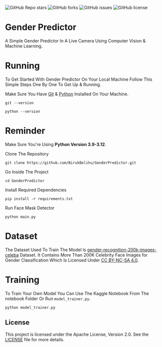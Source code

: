 ![GitHub Repo stars](https://img.shields.io/github/stars/BirukBelihu/FaceMaskDetector)
![GitHub forks](https://img.shields.io/github/forks/BirukBelihu/FaceMaskDetector)
![GitHub issues](https://img.shields.io/github/issues/BirukBelihu/FaceMaskDetector)
![GitHub license](https://img.shields.io/github/license/BirukBelihu/FaceMaskDetector)

# Gender Predictor

A Simple Gender Predictor In A Live Camera Using Computer Vision & Machine Learning.

# Running

To Get Started With Gender Predictor On Your Local Machine Follow This Simple Steps One By One To Get Up & Running.

Make Sure You Have [Git](https://git-scm.com/) & [Python](https://python.org) Installed On Your Machine.

```
git --version
```

```
python --version
```

# Reminder
Make Sure You're Using <b>Python Version 3.9-3.12</b>.

Clone The Repository

```
git clone https://github.com/BirukBelihu/GenderPredictor.git
```

Go Inside The Project

```
cd GenderPredictor
```

Install Required Dependencies

```
pip install -r requirements.txt
```

Run Face Mask Detector
```
python main.py
```

# Dataset
The Dataset Used To Train The Model Is [gender-recognition-200k-images-celeba](https://www.kaggle.com/datasets/ashishjangra27/gender-recognition-200k-images-celeba) Dataset. It Contains More Than 200K Celebrity Face Images for Gender Classification Which Is Licensed Under [CC BY-NC-SA 4.0](https://creativecommons.org/licenses/by-nc-sa/4.0/).

# Training
To Train Your Own Model You Can Use The Kaggle Notebook From The notebook Folder Or Run ```model_trainer.py```.

```
python model_trainer.py
```

## License

This project is licensed under the Apache License, Version 2.0. See the [LICENSE](LICENSE) file for more details.
